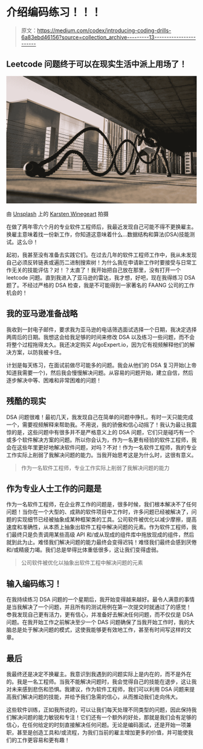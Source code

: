 # 介绍编码练习！！！

> 原文：<https://medium.com/codex/introducing-coding-drills-6a83ebd46156?source=collection_archive---------13----------------------->

## Leetcode 问题终于可以在现实生活中派上用场了！

![](img/062c36b1d088c5361d5e9f5e7d97258a.png)

由 [Unsplash](https://unsplash.com?utm_source=medium&utm_medium=referral) 上的 [Karsten Winegeart](https://unsplash.com/@karsten116?utm_source=medium&utm_medium=referral) 拍摄

在做了两年零六个月的专业软件工程师后，我最近发现自己可能不得不更换雇主。换雇主意味着找一份新工作，你知道这意味着什么…数据结构和算法(DSA)技能测试。这么😒！

起初，我甚至没有准备去实践它们。在过去几年的软件工程师工作中，我从未发现自己必须反转链表或遍历二进制搜索树！为什么我在申请新工作时要接受与日常工作无关的技能评估？对！？太直了！我开始把自己放在那里，没有打开一个 leetcode 问题。直到我进入了亚马逊的雷达，我才想，好吧，现在我得练习 DSA 题了。不经过严格的 DSA 检查，我是不可能得到一家著名的 FAANG 公司的工作机会的！

## 我的亚马逊准备战略

我收到一封电子邮件，要求我为亚马逊的电话筛选面试选择一个日期，我决定选择两周后的日期。我想这会给我足够的时间来修改 DSA 以及练习一些问题，而不会将整个过程拖得太久。我还决定购买 AlgoExpert.io，因为它有视频解释他们的解决方案，以防我被卡住。

计划是每天练习，在面试前做尽可能多的问题。我会从他们的 DSA 复习开始(上帝知道我需要一个)，然后我会慢慢解决问题。从容易的问题开始，建立自信，然后逐步解决中等、困难和非常困难的问题！

## 残酷的现实

DSA 问题很难！最初几天，我发现自己在简单的问题中挣扎，有时一天只能完成一个，需要视频解释来帮助我。不用说，我的骄傲和信心动摇了！我认为最让我震惊的是，这些问题中有很多并不是严格意义上的 DSA 问题，它们只是碰巧有一个或多个软件解决方案的问题。所以你会认为，作为一名更有经验的软件工程师，我会在这些年里更好地解决软件问题，对吗？不对！作为一名软件工程师，我的专业工作实际上削弱了我解决问题的能力。当我开始思考这是为什么时，这很有意义。

> 作为一名软件工程师，专业工作实际上削弱了我解决问题的能力

## 作为专业人士工作的问题是

作为一名软件工程师，在企业界工作的问题是，很多时候，我们根本解决不了任何问题！当你在一个大型的、成熟的软件项目中工作时，许多问题已经被解决了，问题的实现细节已经被抽象成某种框架类的工具。公司软件被优化以减少摩擦，提高速度和准确性，从本质上抽象出软件工程中解决问题的元素。作为软件工程师，我们最终只是负责调用某些高级 API 和/或从现成的组件库中拖放现成的组件，然后就到此为止。难怪我们解决问题的能力最终会变得迟钝！难怪我们最终会感到厌倦和/或精疲力竭。我们总是举得比体重低很多，这让我们变得虚弱。

> 公司软件被优化以抽象出软件工程中解决问题的元素

## 输入编码练习！

在我持续练习 DSA 问题的一个星期后，我开始变得越来越好。最令人满意的事情是当我解决了一个问题，并且所有的测试用例在第一次提交时就通过了的感觉！😎我发现自己更有活力，更有信心，并准备好去解决任何问题，而不仅仅是 DSA 问题。在我开始工作之前解决至少一个 DAS 问题确保了当我开始工作时，我的大脑总是处于解决问题的模式，这使我能够更有效地工作，甚至有时间写这样的文章。

## 最后

我最终还是决定不换雇主。我意识到我遇到的问题实际上是内在的，而不是外在的。我是一名工程师。当我不能解决问题时，我会觉得自己的技能在退步，这让我对未来感到悲伤和恐惧。我建议，作为软件工程师，我们可以利用 DSA 问题来提高我们解决问题的技能，并给予我们急需的信心，从而推动我们走向伟大。

这些软件训练，正如我所说的，可以让我们每天处理不同类型的问题，因此保持我们解决问题的能力敏锐和专注！它们还有一个额外的好处，那就是我们会有足够的信心，在任何给定的时刻直接解决任何问题。无论是编码面试，还是开始一项兼职，甚至是创造工具和/或流程，为我们当前的雇主增加更多的价值，并可能使我们的工作更容易和更有趣！